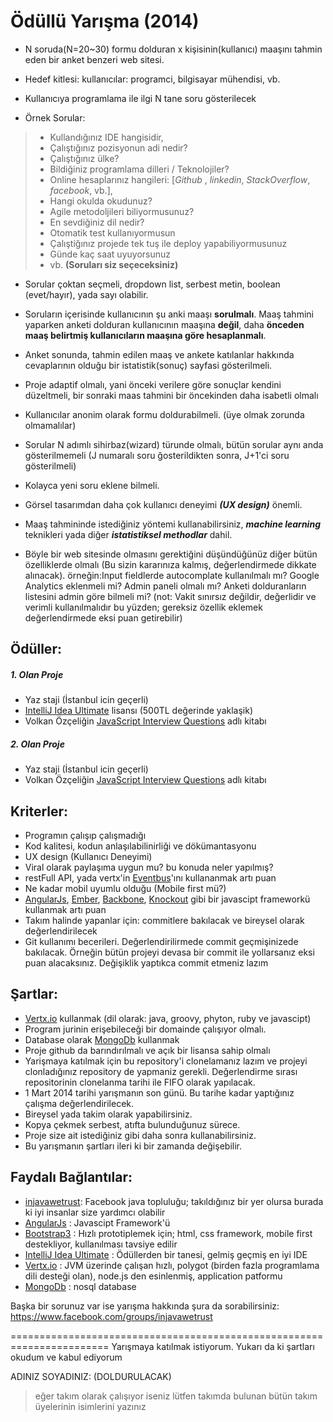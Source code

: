 # Ödüllü Yarışma (2014)

+ N soruda(N=20~30) formu dolduran x kişisinin(kullanıcı) maaşını tahmin eden bir anket benzeri web sitesi.

+ Hedef kitlesi: kullanıcılar: programci, bilgisayar mühendisi, vb.

+ Kullanıcıya programlama ile ilgi N tane soru gösterilecek

+ Örnek Sorular:
> - Kullandığınız IDE hangisidir,
> - Çalıştığınız pozisyonun adi nedir?
> - Çalıştığınız ülke?
> - Bildiğiniz programlama dilleri / Teknolojiler?
> - Online hesaplarınız hangileri: [_Github_ , _linkedin_, _StackOverflow_, _facebook_, vb.],
> - Hangi okulda okudunuz?
> - Agile metodoljileri biliyormusunuz?
> - En sevdiğiniz dil nedir?
> - Otomatik test kullanıyormusun
> - Çalıştiğınız projede tek tuş ile deploy yapabiliyormusunuz
> - Günde kaç saat uyuyorsunuz
> - vb. **(Soruları siz seçeceksiniz)**

+ Sorular çoktan seçmeli, dropdown list, serbest metin, boolean (evet/hayır), yada sayı olabilir.

+ Soruların içerisinde kullanıcının şu anki maaşı **sorulmalı**. Maaş tahmini yaparken anketi dolduran kullanıcının maaşına **değil**, daha **önceden maaş belirtmiş kullanıcıların maaşına göre hesaplanmalı**.

+ Anket sonunda, tahmin edilen maaş ve ankete katılanlar hakkında cevaplarının olduğu bir istatistik(sonuç) sayfasi gösterilmeli.

+ Proje adaptif olmalı, yani önceki verilere göre sonuçlar kendini düzeltmeli, bir sonraki maas tahmini bir öncekinden daha isabetli olmalı

+ Kullanıcılar anonim olarak formu doldurabilmeli. (üye olmak zorunda olmamalılar)

+ Sorular N adımlı sihirbaz(wizard) türunde olmalı, bütün sorular aynı anda gösterilmemeli (J numaralı soru ğosterildikten sonra, J+1'ci soru gösterilmeli) 

+ Kolayca yeni soru eklene bilmeli.

+ Görsel tasarımdan daha çok kullanıcı deneyimi ***(UX design)*** önemli.

+ Maaş tahmininde istediğiniz yöntemi kullanabilirsiniz, ***machine learning*** teknikleri yada diğer ***istatistiksel methodlar*** dahil. 

+ Böyle bir web sitesinde olmasını gerektiğini düşündüğünüz diğer bütün özelliklerde olmalı (Bu sizin kararınıza kalmış, değerlendirmede dikkate alınacak).  örneğin:Input fieldlerde autocomplate kullanılmalı mı? Google Analytics eklenmeli mi? Admin paneli olmalı mı? Anketi dolduranların listesini admin göre bilmeli mi? (not: Vakit sınırsız değildir, değerlidir ve verimli kullanılmalıdır bu yüzden; gereksiz özellik eklemek değerlendirmede eksi puan getirebilir)






Ödüller:
--------
##### 1. Olan Proje
+ Yaz staji (İstanbul icin geçerli)
+ [IntelliJ Idea Ultimate] lisansı  (500TL değerinde yaklaşik)
+ Volkan Özçeliğin [JavaScript Interview Questions] adlı kitabı


##### 2. Olan Proje
+ Yaz staji (İstanbul icin geçerli)
+ Volkan Özçeliğin [JavaScript Interview Questions] adlı kitabı

Kriterler:
----------
+ Programın çalışıp çalışmadığı
+ Kod kalitesi, kodun anlaşılabilinirliği ve dökümantasyonu
+ UX design (Kullanıcı Deneyimi)
+ Viral olarak paylaşıma uygun mu? bu konuda neler yapılmış?
+ restFull API, yada vertx'in [Eventbus]'ını kullananmak artı puan
+ Ne kadar mobil uyumlu olduğu (Mobile first mü?)
+ [AngularJs], [Ember], [Backbone], [Knockout] gibi bir javascipt frameworkü kullanmak artı puan
+ Takım halinde yapanlar için: commitlere bakılacak ve bireysel olarak değerlendirilecek
+ Git kullanımı becerileri. Değerlendirilirmede commit geçmişinizede bakılacak.  Örneğin bütün projeyi devasa bir commit ile yollarsanız eksi puan alacaksınız. Değişiklik yaptıkca commit etmeniz lazım 

Şartlar:
--------
+ [Vertx.io] kullanmak (dil olarak: java, groovy, phyton, ruby ve javascipt)
+ Program jurinin erişebileceği bir domainde çalışıyor olmalı.
+ Database olarak [MongoDb] kullanmak
+ Proje github da barındırılmalı ve açık bir lisansa sahip olmalı 
+ Yarişmaya katılmak için bu repository'i clonelamanız lazım ve projeyi clonladığınız repository de yapmaniz gerekli. Değerlendirme sırası repositorinin clonelanma tarihi ile FIFO olarak yapılacak.
+ 1 Mart 2014 tarihi yarışmanın son günü.  Bu tarihe kadar yaptığınız çalışma değerlendirilecek. 
+ Bireysel yada takim olarak yapabilirsiniz.
+ Kopya çekmek serbest, atıfta bulunduğunuz sürece.
+ Proje size ait istediğiniz gibi daha sonra kullanabilirsiniz.
+ Bu yarışmanın şartları ileri ki bir zamanda değişebilir. 



Faydalı Bağlantılar:
--------------------
+ [injavawetrust]: Facebook java topluluğu; takıldığınız bir yer olursa burada ki iyi insanlar size yardımcı olabilir
+ [AngularJs] : Javascipt Framework'ü
+ [Bootstrap3] : Hızlı prototiplemek için; html, css framework, mobile first destekliyor, kullanılması tavsiye edilir   
+ [IntelliJ Idea Ultimate] : Ödüllerden bir tanesi, gelmiş geçmiş en iyi IDE
+ [Vertx.io] : JVM üzerinde çalışan hızlı, polygot (birden fazla programlama dili desteği olan), node.js den esinlenmiş, application patformu 
+ [MongoDb] : nosql database 

Başka bir sorunuz var ise yarışma hakkında şura da sorabilirsiniz:
<https://www.facebook.com/groups/injavawetrust>


=======================================================================
Yarışmaya katılmak istiyorum. Yukarı da ki şartları okudum ve kabul ediyorum

ADINIZ SOYADINIZ: (DOLDURULACAK)
> eğer takım olarak çalışıyor iseniz lütfen takımda bulunan bütün takım üyelerinin isimlerini yazınız



[injavawetrust]: https://www.facebook.com/groups/injavawetrust
[Vertx.io]: Vertx.io
[AngularJs]: http://angularjs.org/
[IntelliJ Idea Ultimate]: http://www.jetbrains.com/idea/
[Bootstrap3]: http://getbootstrap.com/
[Ember]: http://emberjs.com/
[Backbone]: http://backbonejs.org/
[Knockout]: http://knockoutjs.com/
[MongoDb]: http://www.mongodb.org/
[JavaScript Interview Questions]: http://o2js.com/interview-questions
[Eventbus]: http://vertx.io/core_manual_java.html#the-event-bus 

